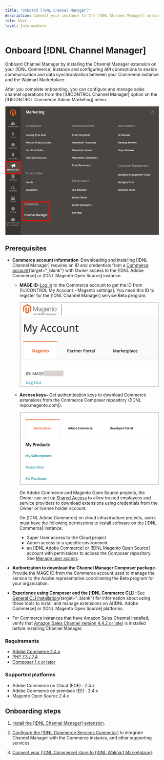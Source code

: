 ```yaml
---
title: "Onboard [!DNL Channel Manager]"
description: Connect your instance to the [!DNL Channel Manager] service by completing a few onboarding steps.
role: User
level: Intermediate
---
```

# Onboard [!DNL Channel Manager]

Onboard Channel Manager by installing the Channel Manager extension on your [!DNL Commerce] instance and configuring API connections to enable communication and data synchronization between your Commerce instance and the Walmart Marketplace.

After you complete onboarding, you can configure and manage sales channel operations from the [!UICONTROL Channel Manager] option on the [!UICONTROL Commerce Admin Marketing] menu.

![[!DNL Channel Manager] option in Admin view](assets/channel-manager-admin-view.png)

## Prerequisites

- **Commerce account information**–Downloading and installing [!DNL Channel Manager] requires an ID and credentials from a [Commerce account](https://docs.magento.com/user-guide/magento/magento-account.html){target="_blank"} with Owner access to the [!DNL Adobe Commerce] or [!DNL Magento Open Source] instance.

  - **MAGE ID**–[Log in](https://account.magento.com/customer/account/login/) to the Commerce account to get the ID from [!UICONTROL My Account - Magento settings]. You need this ID to register for the [!DNL Channel Manager] service Beta program.

     ![[!DNL MAGEID] on Commerce account settings](assets/mageid-my-commerce-account.png) 

  - **Access keys–** Get authentication keys to download Commerce extensions from the Commerce Composer repository ([!DNL repo.magento.com]).

    ![[!UICONTROL Commerce Marketplace access keys]](assets/commerce-marketplace-access-keys.png)

    On Adobe Commerce and Magento Open Source projects, the Owner can set up [Shared Access](https://docs.magento.com/user-guide/magento/magento-account-share.html) to allow trusted employees and service providers to download extensions using credentials from the Owner or license holder account.

    On [!DNL Adobe Commerce] on cloud infrastructure projects, users must have the following permissions to install software on the [!DNL Commerce] instance:

    - Super User access to the Cloud project
    - Admin access to a specific environment
    - an [!DNL Adobe Commerce] or [!DNL Magento Open Source] account with permissions to access the Composer repository. See [Manage user access](https://devdocs.magento.com/cloud/project/user-admin.html).

- **Authorization to download the Channel Manager Composer package**–Provide the MAGE ID from the Commerce account used to manage the service to the Adobe representative coordinating the Beta program for your organization.
- **Experience using Composer and the [!DNL Commerce CLI]** –See [General CLI Installation](https://devdocs.magento.com/extensions/install/){target="_blank"} for information about using these tools to install and manage extensions on A[!DNL Adobe Commerce] or [!DNL Magento Open Source] platforms.
- For Commerce instances that have Amazon Sales Channel installed, verify that [Amazon Sales Channel version 4.4.2 or later](https://experienceleague.adobe.com/docs/commerce-channels/amazon/release-notes.html) is installed before installing Channel Manager.


### Requirements

- [Adobe Commerce 2.4.x](https://devdocs.magento.com/release/released-versions.html)
- [PHP 7.3 / 7.4](https://devdocs.magento.com/guides/v2.4/install-gde/prereq/php-settings.html)
- [Composer 1.x or later](https://devdocs.magento.com/cloud/reference/cloud-composer.html)


### Supported platforms

- Adobe Commerce on Cloud (ECE) : 2.4.x
- Adobe Commerce on premises (EE) : 2.4.x
- Magento Open Source 2.4.x

## Onboarding steps

1. [Install the [!DNL Channel Manager] extension](install.md).

2. [Configure the [!DNL Commerce Services Connector]](connect.md) to integrate Channel Manager with the Commerce instance, and other supporting services.

3. [Connect your [!DNL Commerce] store to [!DNL Walmart Marketplace]](connect.md).
